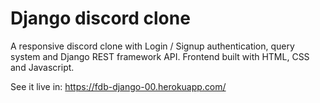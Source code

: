 # Django discord clone

A responsive discord clone with Login / Signup authentication, query system and Django REST framework API. Frontend built with HTML, CSS and Javascript.

See it live in:
https://fdb-django-00.herokuapp.com/
